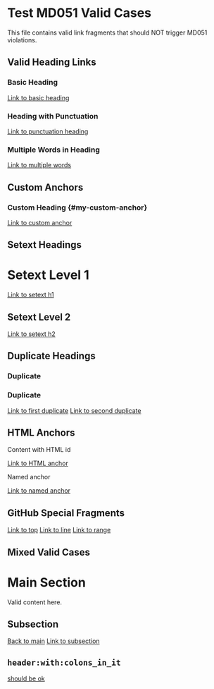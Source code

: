 # Test MD051 Valid Cases

This file contains valid link fragments that should NOT trigger MD051 violations.

## Valid Heading Links

### Basic Heading

[Link to basic heading](#basic-heading)

### Heading with Punctuation

[Link to punctuation heading](#heading-with-punctuation)

### Multiple Words in Heading

[Link to multiple words](#multiple-words-in-heading)

## Custom Anchors

### Custom Heading {#my-custom-anchor}

[Link to custom anchor](#my-custom-anchor)

## Setext Headings

Setext Level 1
==============

[Link to setext h1](#setext-level-1)

Setext Level 2
--------------

[Link to setext h2](#setext-level-2)

## Duplicate Headings

### Duplicate

### Duplicate

[Link to first duplicate](#duplicate)
[Link to second duplicate](#duplicate-1)

## HTML Anchors

<div id="html-anchor">Content with HTML id</div>

[Link to HTML anchor](#html-anchor)

<a name="named-anchor">Named anchor</a>

[Link to named anchor](#named-anchor)

## GitHub Special Fragments

[Link to top](#top)
[Link to line](#L42)
[Link to range](#L10C5-L15C20)

## Mixed Valid Cases

# Main Section

Valid content here.

## Subsection

[Back to main](#main-section)
[Link to subsection](#subsection)

## `header:with:colons_in_it`

[should be ok](#headerwithcolons_in_it)
